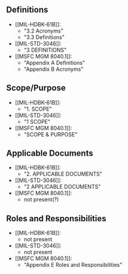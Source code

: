 ## Definitions
- [[MIL-HDBK-61B]]: 
	- "3.2 Acronyms"
	- "3.3 Definitions"
- [[MIL-STD-3046]]: 
	- "3 DEFINITIONS"
- [[MSFC MGM 8040.1]]: 
	- "Appendix A Definitions"
	- "Appendix B Acronyms"

## Scope/Purpose
- [[MIL-HDBK-61B]]: 
	- "1. SCOPE"
- [[MIL-STD-3046]]: 
	- "1 SCOPE"
- [[MSFC MGM 8040.1]]: 
	- "SCOPE & PURPOSE"

## Applicable Documents
- [[MIL-HDBK-61B]]: 
	- "2. APPLICABLE DOCUMENTS"
- [[MIL-STD-3046]]: 
	- "2 APPLICABLE DOCUMENTS"
- [[MSFC MGM 8040.1]]: 
	- not present(?)

## Roles and Responsibilities
- [[MIL-HDBK-61B]]: 
	- not present
- [[MIL-STD-3046]]: 
	- not present
- [[MSFC MGM 8040.1]]: 
	- "Appendix E Roles and Responsibilities"